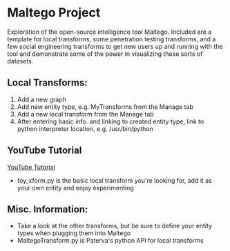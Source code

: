 Maltego Project
===============
Exploration of the open-source intelligence tool Maltego. Included are a template for local transforms, some penetration testing transforms, and a few social engineering transforms to get new users up and running with the tool and demonstrate some of the power in visualizing these sorts of datasets.

## Local Transforms:

1. Add a new graph
2. Add new entity type, e.g. MyTransforms from the Manage tab
3. Add a new local transform from the Manage tab
4. After entering basic info. and linking to created entity type, link to python interpreter location, e.g. /usr/bin/python
 
## YouTube Tutorial
[YouTube Tutorial](http://http://youtu.be/5mPVTOFe3E8)
- toy\_xform.py is the basic local transform you're looking for, add it as your own entity and enjoy experimenting

## Misc. Information:
- Take a look at the other transforms, but be sure to define your entity types when plugging them into Maltego
- MaltegoTransform.py is Paterva's python API for local transforms
